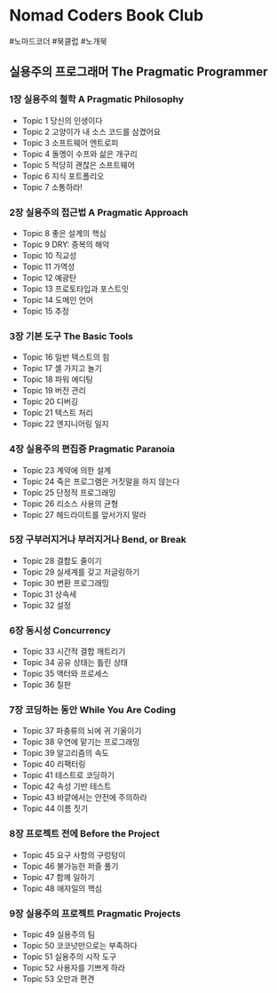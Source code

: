 # Nomad Coders Book Club

#노마드코더 #북클럽 #노개북

## 실용주의 프로그래머 The Pragmatic Programmer

### 1장 실용주의 철학 A Pragmatic Philosophy

- Topic 1 당신의 인생이다
- Topic 2 고양이가 내 소스 코드를 삼켰어요
- Topic 3 소프트웨어 엔트로피
- Topic 4 돌멩이 수프와 삶은 개구리
- Topic 5 적당히 괜찮은 소프트웨어
- Topic 6 지식 포트폴리오
- Topic 7 소통하라!

### 2장 실용주의 접근법 A Pragmatic Approach

- Topic 8 좋은 설계의 핵심
- Topic 9 DRY: 중복의 해악
- Topic 10 직교성
- Topic 11 가역성
- Topic 12 예광탄
- Topic 13 프로토타입과 포스트잇
- Topic 14 도메인 언어
- Topic 15 추정

### 3장 기본 도구 The Basic Tools

- Topic 16 일반 텍스트의 힘
- Topic 17 셸 가지고 놀기
- Topic 18 파워 에디팅
- Topic 19 버전 관리
- Topic 20 디버깅
- Topic 21 텍스트 처리
- Topic 22 엔지니어링 일지

### 4장 실용주의 편집증 Pragmatic Paranoia

- Topic 23 계약에 의한 설계
- Topic 24 죽은 프로그램은 거짓말을 하지 않는다
- Topic 25 단정적 프로그래밍
- Topic 26 리소스 사용의 균형
- Topic 27 헤드라이트를 앞서가지 말라

### 5장 구부러지거나 부러지거나 Bend, or Break

- Topic 28 결합도 줄이기
- Topic 29 실세계를 갖고 저글링하기
- Topic 30 변환 프로그래밍
- Topic 31 상속세
- Topic 32 설정

### 6장 동시성 Concurrency

- Topic 33 시간적 결합 깨트리기
- Topic 34 공유 상태는 틀린 상태
- Topic 35 액터와 프로세스
- Topic 36 칠판

### 7장 코딩하는 동안 While You Are Coding

- Topic 37 파충류의 뇌에 귀 기울이기
- Topic 38 우연에 맡기는 프로그래밍
- Topic 39 알고리즘의 속도
- Topic 40 리팩터링
- Topic 41 테스트로 코딩하기
- Topic 42 속성 기반 테스트
- Topic 43 바깥에서는 안전에 주의하라
- Topic 44 이름 짓기

### 8장 프로젝트 전에 Before the Project

- Topic 45 요구 사항의 구렁텅이
- Topic 46 불가능한 퍼즐 풀기
- Topic 47 함께 일하기
- Topic 48 애자일의 핵심

### 9장 실용주의 프로젝트 Pragmatic Projects

- Topic 49 실용주의 팀
- Topic 50 코코넛만으로는 부족하다
- Topic 51 실용주의 시작 도구
- Topic 52 사용자를 기쁘게 하라
- Topic 53 오만과 편견
